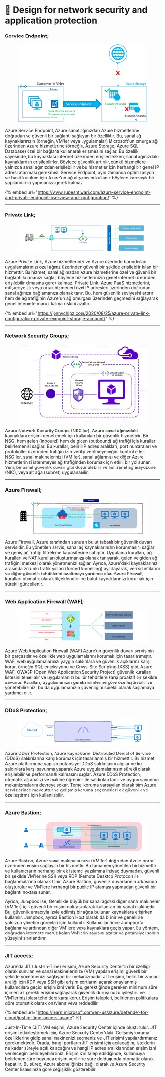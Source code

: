 # 🥞 Design for network security and application protection

### Service Endpoint;

<figure><img src="../.gitbook/assets/vnet-service-endpoint-policies-overview.png" alt=""><figcaption></figcaption></figure>

Azure Service Endpoint, Azure sanal ağınızdan Azure hizmetlerine doğrudan ve güvenli bir bağlantı sağlayan bir özelliktir. Bu, sanal ağ kaynaklarınızın (örneğin, VM'ler veya uygulamalar) Microsoft'un omurga ağı üzerinden Azure hizmetlerine (örneğin, Azure Storage, Azure SQL Database) özel bir bağlantı kullanarak erişmesini sağlar. Bu özellik sayesinde, bu kaynaklara internet üzerinden erişilemezken, sanal ağınızdaki kaynaklardan erişilebilirler. Böylece güvenlik artırılır, çünkü hizmetlere yalnızca sanal ağınızdan erişilebilir ve bu hizmetler için herhangi bir genel IP adresi atanması gerekmez. Service Endpoint, aynı zamanda optimizasyon ve basit kurulum için Azure'un ağ altyapısını kullanır, böylece karmaşık bir yapılandırma yapmanıza gerek kalmaz.

{% embed url="https://www.rupeshtiwari.com/azure-service-endpoint-and-private-endpoint-overview-and-configuration/" %}

***

### Private Link;

<figure><img src="../.gitbook/assets/image (1) (1) (1) (1) (1).png" alt=""><figcaption></figcaption></figure>

Azure Private Link, Azure hizmetlerinizi ve Azure üzerinde barındırılan uygulamalarınızı özel ağınız üzerinden güvenli bir şekilde erişilebilir kılan bir hizmettir. Bu hizmet, sanal ağınızdan Azure hizmetlerine özel ve güvenli bir bağlantı kurmanızı sağlar, böylece hizmetlerinizin genel internet üzerinden erişilebilir olmasına gerek kalmaz. Private Link, Azure PaaS hizmetlerini, müşteriye ait veya ortak hizmetleri özel IP adresleri üzerinden doğrudan sanal ağınıza bağlamanıza olanak tanır. Bu, hem güvenlik seviyesini artırır hem de ağ trafiğinin Azure'un ağ omurgası üzerinden geçmesini sağlayarak genel internete maruz kalma riskini azaltır.

{% embed url="https://jonnychipz.com/2020/08/25/azure-private-link-configuration-private-endpoint-storage-account/" %}

***

### Network Security Groups;

<figure><img src="../.gitbook/assets/image-223.png" alt=""><figcaption></figcaption></figure>

Azure Network Security Groups (NSG'ler), Azure sanal ağınızdaki kaynaklara erişimi denetlemek için kullanılan bir güvenlik hizmetidir. Bir NSG, hem gelen (inbound) hem de giden (outbound) ağ trafiği için kurallar belirlemenizi sağlar. Bu kurallar, belirli IP adres aralıkları, port numaraları ve protokoller üzerinden trafiğin izin verilip verilmeyeceğini kontrol eder. NSG'ler, sanal makinelerinizi (VM'ler), sanal ağlarınızı ve diğer Azure hizmetlerinizi istenmeyen ağ trafiğinden korumak için etkili bir yol sunar. Yani, bir sanal güvenlik duvarı gibi düşünülebilir ve her sanal ağ arayüzüne (NIC), veya alt ağa (subnet) uygulanabilir.

***

### Azure Firewall;

<figure><img src="../.gitbook/assets/image (1) (1) (1) (1) (1) (1).png" alt=""><figcaption></figcaption></figure>

Azure Firewall, Azure tarafından sunulan bulut tabanlı bir güvenlik duvarı servisidir. Bu yönetilen servis, sanal ağ kaynaklarınızın korunmasını sağlar ve geniş ağ trafiği filtreleme kapasitesine sahiptir. Uygulama kuralları, ağ kuralları ve NAT kuralları oluşturmanıza olanak tanıyarak, gelen ve giden ağ trafiğini merkezi olarak yönetmenizi sağlar. Ayrıca, Azure'daki kaynaklarınız arasında zorunlu trafik yolları (forced tunnelling) ayarlayarak, veri sızıntılarını ve diğer güvenlik tehditlerini azaltmaya yardımcı olur. Azure Firewall, kuralları otomatik olarak ölçeklendirir ve bulut kaynaklarınızı korumak için sürekli güncellenir.

***

### Web Application Firewall (WAF);

<figure><img src="../.gitbook/assets/image (2) (1) (1) (1).png" alt=""><figcaption></figcaption></figure>

Azure Web Application Firewall (WAF) Azure’un güvenlik duvarı servisinin bir parçasıdır ve özellikle web uygulamalarını korumak için tasarlanmıştır. WAF, web uygulamalarınızı yaygın saldırılara ve güvenlik açıklarına karşı korur, örneğin SQL enjeksiyonu ve Cross-Site Scripting (XSS) gibi. Azure WAF, OWASP (Open Web Application Security Project) güvenlik kuralları listesini temel alır ve uygulamanızı bu tür tehditlere karşı proaktif bir şekilde savunur. Kuralları, uygulamanızın gereksinimlerine göre özelleştirebilir ve yönetebilirsiniz, bu da uygulamanızın güvenliğini sürekli olarak sağlamaya yardımcı olur.

***

### DDoS Protection;

<figure><img src="../.gitbook/assets/image (3) (1) (1).png" alt=""><figcaption></figcaption></figure>

Azure DDoS Protection, Azure kaynaklarını Distributed Denial of Service (DDoS) saldırılarına karşı korumak için tasarlanmış bir hizmettir. Bu hizmet, Azure platformuna yapılan potansiyel DDoS saldırılarını algılar ve bu saldırılara karşı savunma yaparak Azure uygulamalarınızın sürekli olarak erişilebilir ve performanslı kalmasını sağlar. Azure DDoS Protection, otomatik ağ analizi ve makine öğrenimi ile saldırıları tanır ve uygun savunma mekanizmalarını devreye sokar. Temel koruma varsayılan olarak tüm Azure servislerinde mevcuttur ve gelişmiş koruma seçenekleri ek güvenlik ve özelleştirme için kullanılabilir.

***

### Azure Bastion;

<figure><img src="../.gitbook/assets/image (4) (1) (1).png" alt=""><figcaption></figcaption></figure>

Azure Bastion, Azure sanal makinalarınıza (VM'ler) doğrudan Azure portal üzerinden erişim sağlayan bir hizmettir. Bu tamamen yönetilen bir hizmettir ve kullanıcıların herhangi bir ek istemci yazılımına ihtiyaç duymadan, güvenli bir şekilde VM'lerine SSH veya RDP (Remote Desktop Protocol) ile bağlanmalarına olanak tanır. Azure Bastion, güvenlik duvarlarının arkasında oluşturulur ve VM'lere herhangi bir public IP ataması yapmadan güvenli bir bağlantı noktası sunar.

Ayrıca, Jumpbox ise; Genellikle büyük bir sanal ağdaki diğer sanal makineler (VM'ler) için güvenli bir erişim noktası olarak kullanılan bir sanal makinedir. Bu, güvenlik amacıyla izole edilmiş bir ağda bulunan kaynaklara erişirken kullanılır. Jumpbox, ayrıca Bastion Host olarak da bilinir ve genellikle yalnızca yönetim görevleri için kullanılır. Kullanıcılar önce Jumpbox'a bağlanır ve ardından diğer VM'lere veya kaynaklara geçiş yapar. Bu yöntem, doğrudan internete maruz kalan VM'lerin sayısını azaltır ve potansiyel saldırı yüzeyini sınırlandırır.

***

### JIT access;

Azure'da JIT (Just-In-Time) erişimi, Azure Security Center'in bir özelliği olarak sunulan ve sanal makinelerinize (VM) yapılan erişimi güvenli bir şekilde yönetmenizi sağlayan bir mekanizmadır. JIT erişimi, belirli bir zaman aralığı için RDP veya SSH gibi erişim portlarını açarak onaylanmış kullanıcılara geçici erişim izni verir. Bu, gerektiğinde gereken minimum süre için en az gerekli erişimi sağlayarak güvenlik duruşunuzu iyileştirir ve VM'lerinizi olası tehditlere karşı korur. Erişim talepleri, belirlenen politikalara göre otomatik olarak onaylanır veya reddedilir.

{% embed url="https://learn.microsoft.com/en-us/azure/defender-for-cloud/just-in-time-access-usage" %}

Just-In-Time (JIT) VM erişimi, Azure Security Center içinde oluşturulur. JIT erişimi etkinleştirmek için, Azure Security Center'daki 'Gelişmiş koruma' özelliklerine gidip sanal makinenizi seçmeniz ve JIT erişimi yapılandırmanız gerekmektedir. Orada, hangi portların JIT erişimi için açılacağını, isteklerin ne kadar süreyle açık kalacağını ve hangi IP adres aralıklarından erişim izni verileceğini belirleyebilirsiniz. Erişim izni talep edildiğinde, kullanıcıya belirlenen süre boyunca erişim verilir ve süre dolduğunda otomatik olarak kapatılır. Bu süreç, Azure aboneliğinize bağlı olarak ve Azure Security Center lisansınıza göre değişiklik gösterebilir.

